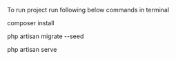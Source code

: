 To run project run following below commands in terminal 

composer install

php artisan migrate --seed

php artisan serve

